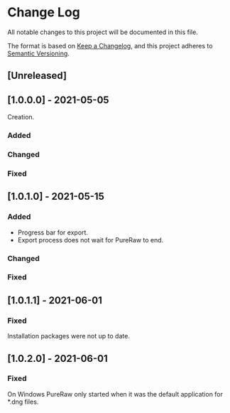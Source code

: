 # Change Log
All notable changes to this project will be documented in this file.

The format is based on [Keep a Changelog](https://keepachangelog.com/en/1.0.0/),
and this project adheres to [Semantic Versioning](https://semver.org/spec/v2.0.0.html).

## [Unreleased]

## [1.0.0.0] - 2021-05-05

Creation.

### Added
### Changed
### Fixed

## [1.0.1.0] - 2021-05-15
### Added
* Progress bar for export.
* Export process does not wait for PureRaw to end.
### Changed
### Fixed

## [1.0.1.1] - 2021-06-01
### Fixed
Installation packages were not up to date.

## [1.0.2.0] - 2021-06-01
### Fixed
On Windows PureRaw only started when it was the default application for *.dng files.

